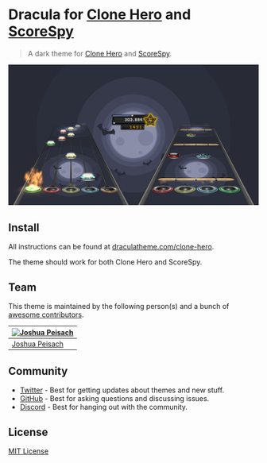 # Dracula for [Clone Hero](https://clonehero.net) and [ScoreSpy](https://scorespy.online)

> A dark theme for [Clone Hero](https://clonehero.net) and [ScoreSpy](https://scorespy.online).

![Screenshot](./screenshot.png)

## Install

All instructions can be found at [draculatheme.com/clone-hero](https://draculatheme.com/clone-hero).

The theme should work for both Clone Hero and ScoreSpy.

## Team

This theme is maintained by the following person(s) and a bunch of [awesome contributors](https://github.com/dracula/clone-hero/graphs/contributors).

| [![Joshua Peisach](https://github.com/ItzSwirlz.png?size=100)](https://github.com/ItzSwirlz) |
| -------------------------------------------------------------------------------------------- |
| [Joshua Peisach](https://github.com/ItzSwirlz)                                               |

## Community

- [Twitter](https://twitter.com/draculatheme) - Best for getting updates about themes and new stuff.
- [GitHub](https://github.com/dracula/dracula-theme/discussions) - Best for asking questions and discussing issues.
- [Discord](https://draculatheme.com/discord-invite) - Best for hanging out with the community.

## License

[MIT License](./LICENSE)
